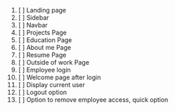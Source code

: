 1. [ ] Landing page
2. [ ] Sidebar
3. [ ] Navbar
4. [ ] Projects Page
5. [ ] Education Page
6. [ ] About me Page
7. [ ] Resume Page
8. [ ] Outside of work Page
9. [ ] Employee login
10. [ ] Welcome page after login
11. [ ] Display current user
12. [ ] Logout option
13. [ ] Option to remove employee access, quick option
